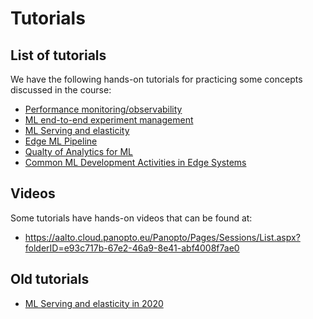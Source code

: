 # Tutorials

## List of tutorials
We have the following hands-on tutorials for practicing some concepts discussed in the course:

* [Performance monitoring/observability](./PerformanceMonitoring/)
* [ML end-to-end experiment management](./MLProjectManagement/)
* [ML Serving and elasticity](./MLServing)
* [Edge ML Pipeline](./edgemodelop)
* [Qualty of Analytics for ML](./qoa4ml)
* [Common ML Development Activities in Edge Systems](./edgemlcommons)

## Videos
Some tutorials have hands-on videos that can be found at:
* https://aalto.cloud.panopto.eu/Panopto/Pages/Sessions/List.aspx?folderID=e93c717b-67e2-46a9-8e41-abf4008f7ae0

## Old tutorials

* [ML Serving and elasticity in 2020](./MLServing-2020-discontinued/)
